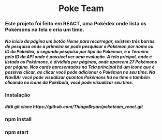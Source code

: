 <h1 align="center"> Poke Team </h1>

<h3>Este projeto foi feito em REACT, uma Pokédex onde lista os Pokémons na tela e cria um time.</h3>

<h5>No início da página um botão Home para recarregar,
existem três barras de pesquisa onde a primeira se pode pesquisar o Pokémon por nome ou ID da Pokédex,
a segunda pesquisa por tipo do Pokémon, e a Terceira pelo ID da API onde é possível ver uma evolução.
A tela pricipal, onde é listado os Pokémons, é dividida por páginas, onde aparecm 27 Pokémons por página.
Nos cards apresentados na Tela principal há um ícone que é possivel clicar, ao clicar você pode adicionar 
o Pokémon no seu time. Na NavBAr você pode visualizar quantos Pokémons há no time e também clicando no ícone
da Pokébola, você pode visualizar seu time.</h5>

<h3>Instalação</h3>

<h5>### git clone https://github.com/ThiagoBryan/poketeam_react.git

### npm install

### npm start</h5>

